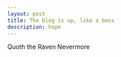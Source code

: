 ```yaml
---
layout: post
title: The blog is up, like a boss
description: hope
---
```


Quoth the Raven Nevermore

